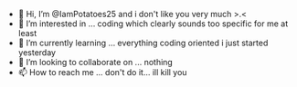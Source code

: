 - 👋 Hi, I’m @IamPotatoes25 and i don't like you very much >.<
- 👀 I’m interested in ... coding which clearly sounds too specific for me at least
- 🌱 I’m currently learning ... everything coding oriented i just started yesterday
- 💞️ I’m looking to collaborate on ... nothing
- 📫 How to reach me ... don't do it... ill kill you

<!---
IamPotatoes25/IamPotatoes25 is a ✨ special ✨ repository because its `README.md` (this file) appears on your GitHub profile.
You can click the Preview link to take a look at your changes.
--->
